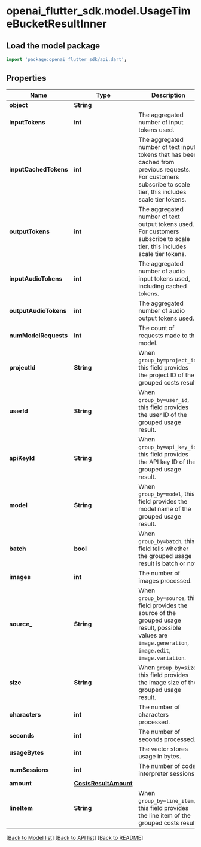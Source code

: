 # openai_flutter_sdk.model.UsageTimeBucketResultInner

## Load the model package
```dart
import 'package:openai_flutter_sdk/api.dart';
```

## Properties
Name | Type | Description | Notes
------------ | ------------- | ------------- | -------------
**object** | **String** |  | 
**inputTokens** | **int** | The aggregated number of input tokens used. | 
**inputCachedTokens** | **int** | The aggregated number of text input tokens that has been cached from previous requests. For customers subscribe to scale tier, this includes scale tier tokens. | [optional] 
**outputTokens** | **int** | The aggregated number of text output tokens used. For customers subscribe to scale tier, this includes scale tier tokens. | 
**inputAudioTokens** | **int** | The aggregated number of audio input tokens used, including cached tokens. | [optional] 
**outputAudioTokens** | **int** | The aggregated number of audio output tokens used. | [optional] 
**numModelRequests** | **int** | The count of requests made to the model. | 
**projectId** | **String** | When `group_by=project_id`, this field provides the project ID of the grouped costs result. | [optional] 
**userId** | **String** | When `group_by=user_id`, this field provides the user ID of the grouped usage result. | [optional] 
**apiKeyId** | **String** | When `group_by=api_key_id`, this field provides the API key ID of the grouped usage result. | [optional] 
**model** | **String** | When `group_by=model`, this field provides the model name of the grouped usage result. | [optional] 
**batch** | **bool** | When `group_by=batch`, this field tells whether the grouped usage result is batch or not. | [optional] 
**images** | **int** | The number of images processed. | 
**source_** | **String** | When `group_by=source`, this field provides the source of the grouped usage result, possible values are `image.generation`, `image.edit`, `image.variation`. | [optional] 
**size** | **String** | When `group_by=size`, this field provides the image size of the grouped usage result. | [optional] 
**characters** | **int** | The number of characters processed. | 
**seconds** | **int** | The number of seconds processed. | 
**usageBytes** | **int** | The vector stores usage in bytes. | 
**numSessions** | **int** | The number of code interpreter sessions. | [optional] 
**amount** | [**CostsResultAmount**](CostsResultAmount.md) |  | [optional] 
**lineItem** | **String** | When `group_by=line_item`, this field provides the line item of the grouped costs result. | [optional] 

[[Back to Model list]](../README.md#documentation-for-models) [[Back to API list]](../README.md#documentation-for-api-endpoints) [[Back to README]](../README.md)


